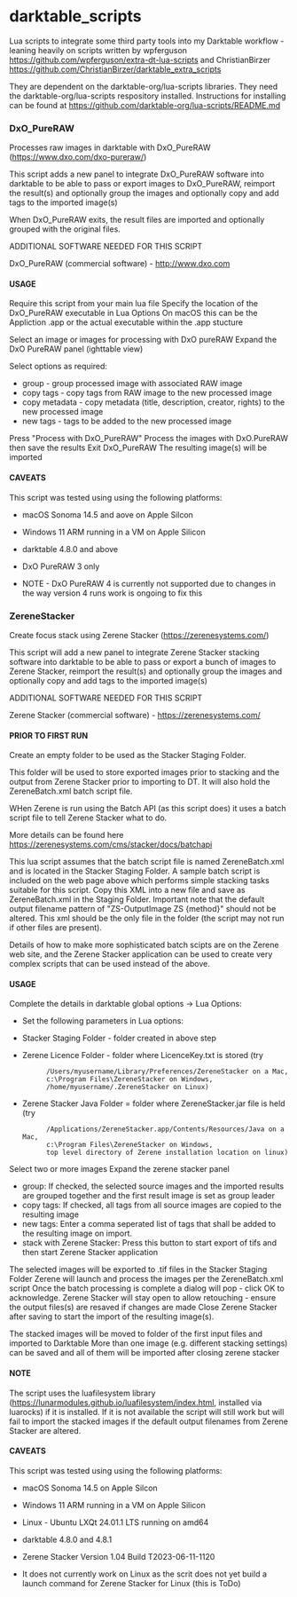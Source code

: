 # darktable_scripts

Lua scripts to integrate some third party tools into my Darktable workflow - leaning heavily on scripts written 
by wpferguson https://github.com/wpferguson/extra-dt-lua-scripts 
and ChristianBirzer https://github.com/ChristianBirzer/darktable_extra_scripts

They are dependent on the darktable-org/lua-scripts libraries. They need the darktable-org/lua-scripts respository
installed.  Instructions for installing can be found at https://github.com/darktable-org/lua-scripts/README.md


### DxO_PureRAW

Processes raw images in darktable with DxO_PureRAW (https://www.dxo.com/dxo-pureraw/)

This script adds a new panel to integrate DxO_PureRAW software into darktable to be able to pass or export images to DxO_PureRAW, reimport the result(s) and optionally group the images and optionally copy and add tags to the imported image(s)

When DxO_PureRAW exits, the result files are imported and optionally grouped with the original files.

ADDITIONAL SOFTWARE NEEDED FOR THIS SCRIPT

DxO_PureRAW (commercial software) - http://www.dxo.com

#### USAGE
Require this script from your main lua file
Specify the location of the DxO_PureRAW executable in Lua Options
On macOS this can be the Appliction .app or the actual executable within the .app stucture

Select an image or images for processing with DxO pureRAW
Expand the DxO PureRAW panel (ighttable view) 
    
Select options as required:
- group - group processed image with associated RAW image
- copy tags - copy tags from RAW image to the new  processed image
- copy metadata - copy metadata (title, description, creator, rights) to the new processed image
- new tags - tags to be added to the new processed image

Press "Process with DxO_PureRAW"
Process the images with DxO.PureRAW then save the results
Exit DxO_PureRAW
The resulting image(s) will be imported 

#### CAVEATS
This script was tested using using the following platforms:
- macOS Sonoma 14.5 and aove on Apple Silcon
- Windows 11 ARM running in a VM on Apple Silicon

- darktable 4.8.0 and above
- DxO PureRAW 3 only
- NOTE - DxO PureRAW 4 is currently not supported due to changes in the way version 4 runs
         work is ongoing to fix this

 
### ZereneStacker

Create focus stack using Zerene Stacker (https://zerenesystems.com/)

This script will add a new panel to integrate Zerene Stacker stacking software into darktable
to be able to pass or export a bunch of images to Zerene Stacker, reimport the result(s) and
optionally group the images and optionally copy and add tags to the imported image(s)

ADDITIONAL SOFTWARE NEEDED FOR THIS SCRIPT

Zerene Stacker (commercial software) - https://zerenesystems.com/


#### PRIOR TO FIRST RUN
Create an empty folder to be used as the Stacker Staging Folder. 

This folder will be used to store exported images prior to stacking and the output from Zerene Stacker prior to importing to DT.
It will also hold the ZereneBatch.xml batch script file.

WHen Zerene is run using the Batch API (as this script does) it uses a batch script file to tell Zerene Stacker what to do.

More details can be found here https://zerenesystems.com/cms/stacker/docs/batchapi

This lua script assumes that the batch script file is named ZereneBatch.xml and is located in the Stacker Staging Folder.
A sample batch script is included on the web page above which performs simple stacking tasks suitable for this script. Copy this XML
into a new file and save as ZereneBatch.xml in the Staging Folder. Important note that the default output filename pattern of "ZS-OutputImage ZS {method}" should not be altered. This xml should be the only file in the folder (the script may not run if other
files are present). 

Details of how to make more sophisticated batch scipts are on the Zerene web site, and the Zerene Stacker application
can be used to create very complex scripts that can be used instead of the above. 

#### USAGE
Complete the details in darktable global options -> Lua Options:
  * Set the following parameters in Lua options:
  *   Stacker Staging Folder - folder created in above step
  *   Zerene Licence Folder - folder where LicenceKey.txt is stored (try 

                /Users/myusername/Library/Preferences/ZereneStacker on a Mac,
                c:\Program Files\ZereneStacker on Windows,
                /home/myusername/.ZereneStacker on Linux)

  *   Zerene Stacker Java Folder = folder where ZereneStacker.jar file is held (try 
  
                /Applications/ZereneStacker.app/Contents/Resources/Java on a Mac,
                c:\Program Files\ZereneStacker on Windows,          
                top level directory of Zerene installation location on linux)

Select two or more images
Expand the zerene stacker panel
- group: If checked, the selected source images and the imported results are grouped together and the first result image
  is set as group leader
- copy tags: If checked, all tags from all source images are copied to the resulting image
- new tags: Enter a comma seperated list of tags that shall be added to the resulting image on import.
- stack with Zerene Stacker: Press this button to start export of tifs and then start Zerene Stacker application

The selected images will be exported to .tif files in the Stacker Staging Folder
Zerene will launch and process the images per the ZereneBatch.xml script
Once the batch processing is complete a dialog will pop - click OK to acknowledge.
Zerene Stacker will stay open to allow retouching - ensure the output files(s) are resaved if changes are made
Close Zerene Stacker after saving to start the import of the resulting image(s). 

The stacked images will be moved to folder of the first input files and imported to Darktable
More than one image (e.g. different stacking settings) can be saved and all of them will be imported after closing zerene stacker

#### NOTE
The script uses the luafilesystem library (https://lunarmodules.github.io/luafilesystem/index.html, installed via luarocks) if it is installed.
If it is not available the script will still work but will fail to import the stacked images if the default output filenames from Zerene Stacker are altered.

#### CAVEATS
This script was tested using using the following platforms:
- macOS Sonoma 14.5 on Apple Silcon
- Windows 11 ARM running in a VM on Apple Silicon
- Linux - Ubuntu LXQt 24.01.1 LTS running on amd64 

- darktable 4.8.0 and 4.8.1
- Zerene Stacker Version 1.04 Build T2023-06-11-1120

- It does not currently work on Linux as the scrit does not yet build a launch command for Zerene Stacker for Linux (this is ToDo)
